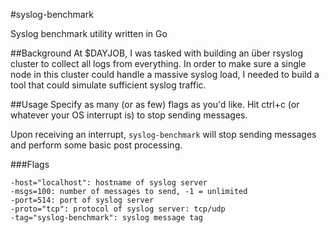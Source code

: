 #syslog-benchmark

Syslog benchmark utility written in Go

##Background
At $DAYJOB, I was tasked with building an über rsyslog cluster to collect all logs from everything.
In order to make sure a single node in this cluster could handle a massive syslog load, I needed to build a tool that could simulate sufficient syslog traffic.  

##Usage
Specify as many (or as few) flags as you'd like.  Hit ctrl+c (or whatever your OS interrupt is) to stop sending messages.

Upon receiving an interrupt, `syslog-benchmark` will stop sending messages and perform some basic post processing.

###Flags

    -host="localhost": hostname of syslog server
    -msgs=100: number of messages to send, -1 = unlimited
    -port=514: port of syslog server
    -proto="tcp": protocol of syslog server: tcp/udp
    -tag="syslog-benchmark": syslog message tag

